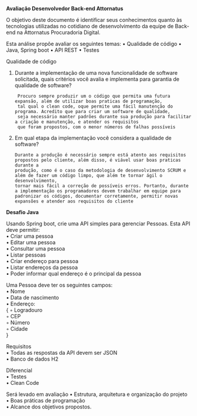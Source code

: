<b>Avaliação Desenvolvedor Back-end Attornatus</b>

O objetivo deste documento é identificar seus conhecimentos quanto às tecnologias utilizadas no cotidiano de desenvolvimento da equipe de Back-end na Attornatus Procuradoria Digital.

Esta análise propõe avaliar os seguintes temas: 
    • Qualidade de código
    • Java, Spring boot
    • API REST
    • Testes

Qualidade de código

1. Durante a implementação de uma nova funcionalidade de software solicitada, quais critérios você avalia e implementa para garantia de qualidade de software?

        Procuro sempre produzir um o código que permita uma futura expansão, além de utilizar boas praticas de programação, 
        tal qual o clean code, oque permite uma fácil manutenção do programa. Acredito que para criar um software de qualidade,
        seja necessário manter padrões durante sua produção para facilitar a criação e manutenção, e atender os requisitos 
        que foram propostos, com o menor números de falhas possíveis 
        
        
2. Em qual etapa da implementação você considera a qualidade de software?

       Durante a produção é necessário sempre está atento aos requisitos propostos pelo cliente, além disso, é viável usar boas praticas durante a 
       produção, como é o caso da metodologia de desenvolvimento SCRUM e além de fazer um código limpo, que além te tornar ágil o desenvolvimento, 
       tornar mais fácil a correção de possíveis erros. Portanto, durante a implementação os programadores devem trabalhar em equipe para 
       padronizar os códigos, documentar corretamente, permitir novas expansões e atender aos requisitos do cliente


<b>Desafio Java</b>

Usando Spring boot, crie uma API simples para gerenciar Pessoas. Esta API deve permitir:  
    • Criar uma pessoa <br>
    • Editar uma pessoa <br>
    • Consultar uma pessoa <br>
    • Listar pessoas <br>
    • Criar endereço para pessoa <br>
    • Listar endereços da pessoa <br>
    • Poder informar qual endereço é o principal da pessoa <br>

Uma Pessoa deve ter os seguintes campos:  
    • Nome <br>
    • Data de nascimento <br>
    • Endereço: <br>
    {
            ◦ Logradouro <br>
            ◦ CEP <br>
            ◦ Número <br>
            ◦ Cidade <br>
    }

Requisitos   
    • Todas as respostas da API devem ser JSON  <br>
    • Banco de dados H2 <br>

Diferencial <br>
    • Testes <br>
    • Clean Code <br>
 
Será levado em avaliação 
    • Estrutura, arquitetura e organização do projeto   <br>
    • Boas práticas de programação  <br>
    • Alcance dos objetivos propostos. <br>
